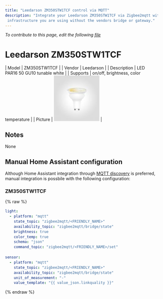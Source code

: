 ```yaml
---
title: "Leedarson ZM350STW1TCF control via MQTT"
description: "Integrate your Leedarson ZM350STW1TCF via Zigbee2mqtt with whatever smart home
 infrastructure you are using without the vendors bridge or gateway."
---
```


*To contribute to this page, edit the following
[file](https://github.com/Koenkk/zigbee2mqtt.io/blob/master/docgen/device_page_notes.js)*

# Leedarson ZM350STW1TCF

| Model | ZM350STW1TCF  |
| Vendor  | Leedarson  |
| Description | LED PAR16 50 GU10 tunable white |
| Supports | on/off, brightness, color temperature |
| Picture | ![../images/devices/ZM350STW1TCF.jpg](../images/devices/ZM350STW1TCF.jpg) |

## Notes

None

## Manual Home Assistant configuration
Although Home Assistant integration through [MQTT discovery](../integration/home_assistant) is preferred,
manual integration is possbile with the following configuration:


### ZM350STW1TCF
{% raw %}
```yaml
light:
  - platform: "mqtt"
    state_topic: "zigbee2mqtt/<FRIENDLY_NAME>"
    availability_topic: "zigbee2mqtt/bridge/state"
    brightness: true
    color_temp: true
    schema: "json"
    command_topic: "zigbee2mqtt/<FRIENDLY_NAME>/set"

sensor:
  - platform: "mqtt"
    state_topic: "zigbee2mqtt/<FRIENDLY_NAME>"
    availability_topic: "zigbee2mqtt/bridge/state"
    unit_of_measurement: "-"
    value_template: "{{ value_json.linkquality }}"
```
{% endraw %}


